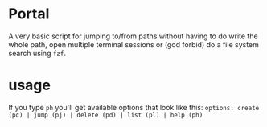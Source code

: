 # Portal

A very basic script for jumping to/from paths without having to do write the whole path, open multiple terminal sessions or (god forbid) do a file system search using `fzf`.

# usage
If you type `ph` you'll get available options that look like this:
`options: create (pc) | jump (pj) | delete (pd) | list (pl) | help (ph)`